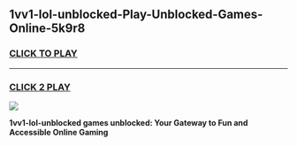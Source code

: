 
## 1vv1-lol-unblocked-Play-Unblocked-Games-Online-5k9r8
<h3>
<a href="https://premium76.site?title=1vv1-lol-unblocked&ref=25A">CLICK TO PLAY</a></h3>
<hr>

<h3>
<a href="https://premium76.site?title=1vv1-lol-unblocked&ref=25A">CLICK 2 PLAY</a>
  
</h3>

<a href="https://premium76.site?title=1vv1-lol-unblocked&ref=25A"><img src="https://clearcache.store/games.png"></a>


**1vv1-lol-unblocked games unblocked: Your Gateway to Fun and Accessible Online Gaming**
